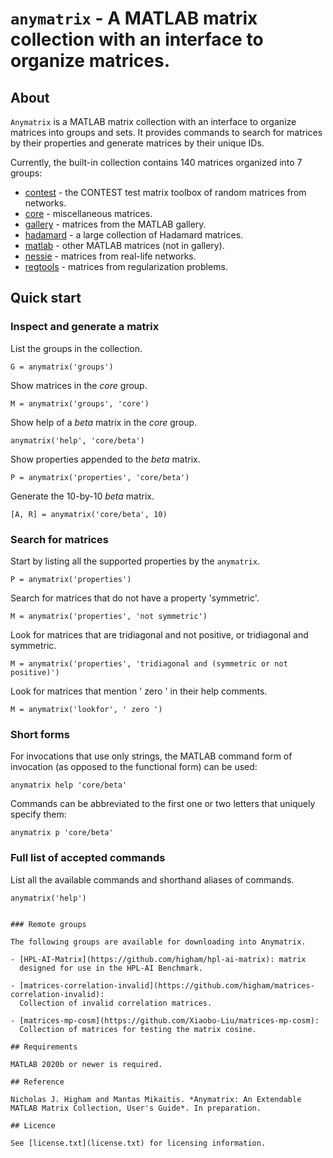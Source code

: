 # `anymatrix` - A MATLAB matrix collection with an interface to organize matrices.

## About

`Anymatrix` is a MATLAB matrix collection with an interface to organize
matrices into groups and sets.  It provides commands to search for matrices
by their properties and generate matrices by their unique IDs.

Currently, the built-in collection contains 140 matrices organized into 7 groups:

* [contest](contest/private/Contents.m) - the CONTEST test matrix toolbox of random matrices from networks.
* [core](core/private/Contents.m) - miscellaneous matrices.
* [gallery](gallery/private/Contents.m) - matrices from the MATLAB gallery.
* [hadamard](hadamard/private/Contents.m) - a large collection of Hadamard matrices.
* [matlab](matlab/private/Contents.m) - other MATLAB matrices (not in gallery).
* [nessie](nessie/private/Contents.m) - matrices from real-life networks.
* [regtools](regtools/private/Contents.m) - matrices from regularization problems.

## Quick start

### Inspect and generate a matrix

List the groups in the collection.
```
G = anymatrix('groups')
```

Show matrices in the *core* group.
```
M = anymatrix('groups', 'core')
```

Show help of a *beta* matrix in the *core* group.
```
anymatrix('help', 'core/beta')
```

Show properties appended to the *beta* matrix.
```
P = anymatrix('properties', 'core/beta')
```

Generate the 10-by-10 *beta* matrix.
```
[A, R] = anymatrix('core/beta', 10)
```

### Search for matrices

Start by listing all the supported properties by the `anymatrix`.
```
P = anymatrix('properties')
```

Search for matrices that do not have a property 'symmetric'.
```
M = anymatrix('properties', 'not symmetric')
```

Look for matrices that are tridiagonal and not positive, or tridiagonal and symmetric.
```
M = anymatrix('properties', 'tridiagonal and (symmetric or not positive)')
```

Look for matrices that mention ' zero ' in their help comments.
```
M = anymatrix('lookfor', ' zero ')
```

### Short forms

For invocations that use only strings, the MATLAB command form of
invocation (as opposed to the functional form) can be used:
```
anymatrix help 'core/beta'
```

Commands can be abbreviated to the first one or two letters that uniquely
specify them:

```
anymatrix p 'core/beta'
```

### Full list of accepted commands

List all the available commands and shorthand aliases of commands.
```
anymatrix('help')


### Remote groups

The following groups are available for downloading into Anymatrix.

- [HPL-AI-Matrix](https://github.com/higham/hpl-ai-matrix): matrix
  designed for use in the HPL-AI Benchmark.

- [matrices-correlation-invalid](https://github.com/higham/matrices-correlation-invalid):
  Collection of invalid correlation matrices.
 
- [matrices-mp-cosm](https://github.com/Xiaobo-Liu/matrices-mp-cosm):
  Collection of matrices for testing the matrix cosine.

## Requirements

MATLAB 2020b or newer is required.

## Reference

Nicholas J. Higham and Mantas Mikaitis. *Anymatrix: An Extendable MATLAB Matrix Collection, User's Guide*. In preparation.

## Licence

See [license.txt](license.txt) for licensing information.
